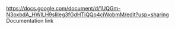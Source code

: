 https://docs.google.com/document/d/1UQGm-N3oxbdA_HWILH9sIileg3fGdHTiQQo4ciWobmM/edit?usp=sharing
Documentation link



